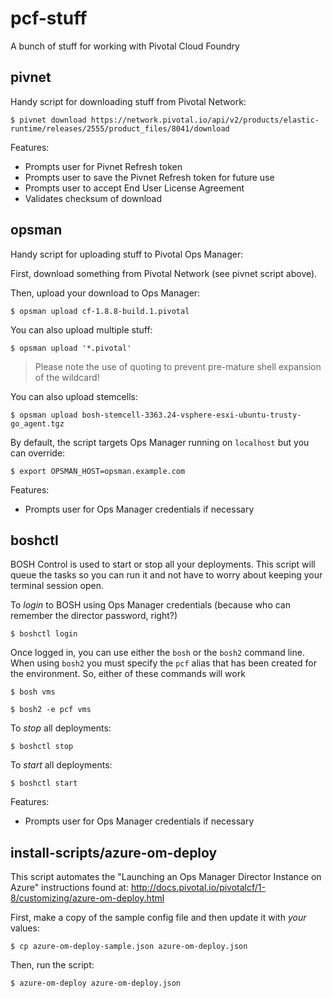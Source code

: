 # pcf-stuff

A bunch of stuff for working with Pivotal Cloud Foundry

## pivnet

Handy script for downloading stuff from Pivotal Network:
```
$ pivnet download https://network.pivotal.io/api/v2/products/elastic-runtime/releases/2555/product_files/8041/download
```

Features:
- Prompts user for Pivnet Refresh token
- Prompts user to save the Pivnet Refresh token for future use
- Prompts user to accept End User License Agreement
- Validates checksum of download

## opsman

Handy script for uploading stuff to Pivotal Ops Manager:

First, download something from Pivotal Network (see pivnet script above).

Then, upload your download to Ops Manager:
```
$ opsman upload cf-1.8.8-build.1.pivotal
```

You can also upload multiple stuff:
```
$ opsman upload '*.pivotal'
```

> Please note the use of quoting to prevent pre-mature shell expansion of the wildcard!

You can also upload stemcells:
```
$ opsman upload bosh-stemcell-3363.24-vsphere-esxi-ubuntu-trusty-go_agent.tgz
```

By default, the script targets Ops Manager running on `localhost` but you can override:
```
$ export OPSMAN_HOST=opsman.example.com
```

Features:
- Prompts user for Ops Manager credentials if necessary

## boshctl

BOSH Control is used to start or stop all your deployments. This script will
queue the tasks so you can run it and not have to worry about keeping your
terminal session open.

To _login_ to BOSH using Ops Manager credentials (because who can remember the director password, right?)
```
$ boshctl login
```
Once logged in, you can use either the `bosh` or the `bosh2` command line. When using `bosh2` you must specify the `pcf` alias that has been created for the environment. So, either of these commands will work
```
$ bosh vms
```
```
$ bosh2 -e pcf vms
```

To _stop_ all deployments:
```
$ boshctl stop
```

To _start_ all deployments:
```
$ boshctl start
```

Features:
- Prompts user for Ops Manager credentials if necessary

## install-scripts/azure-om-deploy

This script automates the "Launching an Ops Manager Director Instance on Azure"
instructions found at: http://docs.pivotal.io/pivotalcf/1-8/customizing/azure-om-deploy.html

First, make a copy of the sample config file and then update it with _your_ values:
```
$ cp azure-om-deploy-sample.json azure-om-deploy.json
```

Then, run the script:
```
$ azure-om-deploy azure-om-deploy.json
```
